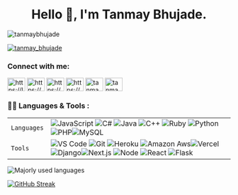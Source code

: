 



<h1 align="center">Hello 👋, I'm Tanmay Bhujade.</h1>




<p align="left"> <img src="https://komarev.com/ghpvc/?username=tanmaybhujade&label=Profile%20views&color=0e75b6&style=flat" alt="tanmaybhujade" /> </p>

<p align="left"> <a href="https://twitter.com/tanmay_bhujade" target="blank"><img src="https://img.shields.io/twitter/follow/tanmay_bhujade?logo=twitter&style=for-the-badge" alt="tanmay_bhujade" /></a> </p>


<h3 align="left">Connect with me:</h3>
<p align="left">

<a href="https://leetcode.com/tanmaybhujade/" target="blank"><img align="center" src="https://raw.githubusercontent.com/rahuldkjain/github-profile-readme-generator/master/src/images/icons/Social/leet-code.svg" alt="https://leetcode.com/tanmaybhujade/" height="30" width="40" /></a>
<a href="https://www.linkedin.com/in/tanmaybhujade/        " target="blank"><img align="center" src="https://raw.githubusercontent.com/rahuldkjain/github-profile-readme-generator/master/src/images/icons/Social/linked-in-alt.svg" alt="https://www.linkedin.com/in/tanmaybhujade/" height="30" width="40" /></a>
<a  href="https://www.geeksforgeeks.org/user/tanmaybhujade/" target="blank"><img align="center" src="https://raw.githubusercontent.com/rahuldkjain/github-profile-readme-generator/master/src/images/icons/Social/geeks-for-geeks.svg" alt="https://www.geeksforgeeks.org/user/tanmaybhujade/" height="30" width="40" /></a>
<a href="https://instagram.com/https://www.instagram.com/tanmay_patil_bhujade/" target="blank"><img align="center" src="https://raw.githubusercontent.com/rahuldkjain/github-profile-readme-generator/master/src/images/icons/Social/instagram.svg" alt="https://www.instagram.com/tanmay_patil_bhujade/" height="30" width="40" /></a>
<a href="https://twitter.com/tanmay_says__" target="blank"><img align="center" src="https://raw.githubusercontent.com/rahuldkjain/github-profile-readme-generator/master/src/images/icons/Social/twitter.svg" alt="tanmay_bhujade" height="30" width="40" /></a>
<a href="https://discord.gg/tanmay_bhujade#9405" target="blank"><img align="center" src="https://raw.githubusercontent.com/rahuldkjain/github-profile-readme-generator/master/src/images/icons/Social/discord.svg" alt="tanmay_bhujade#9405" height="30" width="40" /></a>
</p>



### 👩‍💻 Languages & Tools :

|               |           |
|       ---     |    ---    |
| `Languages`   | ![JavaScript](https://img.shields.io/badge/-JavaScript-FE7601?style=for-the-badge&logo=javascript) ![C#](https://img.shields.io/badge/C%23-239120?style=for-the-badge&logo=c-sharp&logoColor=white) ![Java](https://img.shields.io/badge/Java-ED8B00?style=for-the-badge&logo=java&logoColor=white) ![C++](https://img.shields.io/badge/-C++-034D9A?style=for-the-badge&logo=c%2B%2B) ![Ruby](https://img.shields.io/badge/Ruby-CC342D?style=for-the-badge&logo=ruby&logoColor=white) ![Python](https://img.shields.io/badge/-Python-1F65AC?style=for-the-badge&logo=Python&logoColor=white) ![PHP](https://img.shields.io/badge/PHP-777BB4?style=for-the-badge&logo=php&logoColor=white)![MySQL](https://img.shields.io/badge/-MySQL-307BBD?style=for-the-badge&logo=mysql&logoColor=white)|
| `Tools`       | ![VS Code](https://img.shields.io/badge/Visual_Studio_Code-5D1A60?style=for-the-badge&logo=visual%20studio%20code&logoColor=white) ![Git](https://img.shields.io/badge/Git-682181?style=for-the-badge&logo=git&logoColor=white) ![Heroku](https://img.shields.io/badge/Heroku-AA2690?style=for-the-badge&logo=heroku&logoColor=white) ![Amazon Aws](https://img.shields.io/badge/Amazon_AWS-232F3E?style=for-the-badge&logo=amazon-aws&logoColor=white)![Vercel](https://img.shields.io/badge/vercel-AA42F1.svg?style=for-the-badge&logo=vercel&logoColor=white) ![Django](https://img.shields.io/badge/Django-092E20?style=for-the-badge&logo=django&logoColor=white)![Next.js](https://img.shields.io/badge/next.js-000000?style=for-the-badge&logo=next.js&logoColor=white) ![Node](https://img.shields.io/badge/Node.js-43853D?style=for-the-badge&logo=node.js&logoColor=white) ![React](https://img.shields.io/badge/React-20232A?style=for-the-badge&logo=react&logoColor=61DAFB) ![Flask](https://img.shields.io/badge/flask-%23000.svg?style=for-the-badge&logo=flask&logoColor=white) 


![Majorly used languages](https://github-readme-stats.vercel.app/api/top-langs/?username=tanmaybhujade&theme=highcontrast)  


  

<a href="https://git.io/streak-stats"><img src="https://streak-stats.demolab.com?user=Tanmaybhujade&theme=highcontrast" alt="GitHub Streak" /></a>
